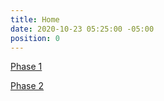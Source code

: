 ```yaml
---
title: Home
date: 2020-10-23 05:25:00 -05:00
position: 0
---
```


[Phase 1](/phase1)

[Phase 2](/phase2)